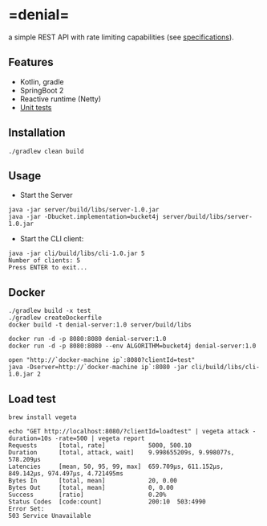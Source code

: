 # =denial=
a simple REST API with rate limiting capabilities (see [specifications](ASSIGNMENT.md)).

## Features
* Kotlin, gradle
* SpringBoot 2
* Reactive runtime (Netty)
* [Unit tests](server/src/test/java/io/maslick/denial/server/IntegrationTest.kt)

## Installation
```
./gradlew clean build
```

## Usage
* Start the Server
```
java -jar server/build/libs/server-1.0.jar
java -jar -Dbucket.implementation=bucket4j server/build/libs/server-1.0.jar
```

* Start the CLI client:
```
java -jar cli/build/libs/cli-1.0.jar 5
Number of clients: 5
Press ENTER to exit...
```

## Docker
```
./gradlew build -x test
./gradlew createDockerfile
docker build -t denial-server:1.0 server/build/libs

docker run -d -p 8080:8080 denial-server:1.0
docker run -d -p 8080:8080 --env ALGORITHM=bucket4j denial-server:1.0
```

```
open "http://`docker-machine ip`:8080?clientId=test"
java -Dserver=http://`docker-machine ip`:8080 -jar cli/build/libs/cli-1.0.jar 2
```

## Load test
```
brew install vegeta

echo "GET http://localhost:8080/?clientId=loadtest" | vegeta attack -duration=10s -rate=500 | vegeta report
Requests      [total, rate]            5000, 500.10
Duration      [total, attack, wait]    9.998655209s, 9.998077s, 578.209µs
Latencies     [mean, 50, 95, 99, max]  659.709µs, 611.152µs, 849.142µs, 974.497µs, 4.721495ms
Bytes In      [total, mean]            20, 0.00
Bytes Out     [total, mean]            0, 0.00
Success       [ratio]                  0.20%
Status Codes  [code:count]             200:10  503:4990
Error Set:
503 Service Unavailable
```
